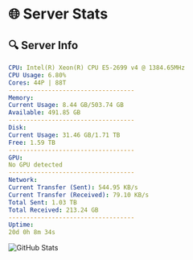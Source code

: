 # 🌐 Server Stats
## 🔍 Server Info
```yaml
CPU: Intel(R) Xeon(R) CPU E5-2699 v4 @ 1384.65MHz
CPU Usage: 6.80%
Cores: 44P | 88T
-----------------------------------
Memory:
Current Usage: 8.44 GB/503.74 GB
Available: 491.85 GB
-----------------------------------
Disk:
Current Usage: 31.46 GB/1.71 TB
Free: 1.59 TB
-----------------------------------
GPU:
No GPU detected
-----------------------------------
Network:
Current Transfer (Sent): 544.95 KB/s
Current Transfer (Received): 79.10 KB/s
Total Sent: 1.03 TB
Total Received: 213.24 GB
-----------------------------------
Uptime:
20d 0h 8m 34s
```
![GitHub Stats](https://img.shields.io/badge/Updated-2025-05-09_17:17:22-blue)